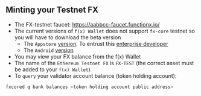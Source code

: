 ## Minting your Testnet FX

* The FX-testnet faucet: https://aabbcc-faucet.functionx.io/
* The current versions of `f(x) Wallet` does not support `fx-core` testnet so you will have to download the beta version
    * The `Appstore` [version](http://releaseapp.functionx.io/2v51gx). To entrust this [enterprise developer](https://entirefaq.helpdocs.com/mobile-apps/iphone-app-how-to-fix-the-untrusted-enterprise-developer)
    * The `Android` [version](http://releaseapp.functionx.io/ph54e5)
* You may view your FX balance from the f(x) Wallet
* The name of the `Ethereum Testnet FX` is `FX-TEST` (the correct asset must be added to your `f(x) Wallet`)
* To `query` your validator account balance (token holding account):
```bash
fxcored q bank balances <token holding account public address>
```
